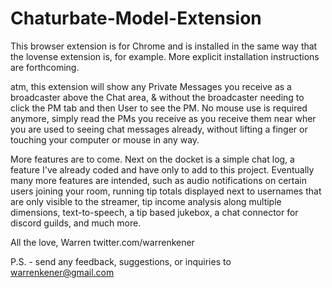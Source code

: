 # Chaturbate-Model-Extension

This browser extension is for Chrome and is installed in the same way that the lovense extension is, for example. More explicit installation instructions are forthcoming.

atm, this extension will show any Private Messages you receive as a broadcaster above the Chat area, & without the broadcaster needing to click the PM tab and then User to see the PM. No mouse use is required anymore, simply read the PMs you receive as you receive them near wher you are used to seeing chat messages already, without lifting a finger or touching your computer or mouse in any way.

More features are to come. Next on the docket is a simple chat log, a feature I've already coded and have only to add to this project. Eventually many more features are intended, such as audio notifications on certain users joining your room, running tip totals displayed next to usernames that are only visible to the streamer, tip income analysis along multiple dimensions, text-to-speech, a tip based jukebox, a chat connector for discord guilds, and much more.

All the love,
Warren
twitter.com/warrenkener

P.S. - send any feedback, suggestions, or inquiries to warrenkener@gmail.com
